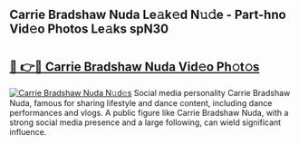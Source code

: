 ## Carrie Bradshaw Nuda Le𝚊k𝚎d N𝚞𝚍e - Part-hno Vid𝚎o Photos Le𝚊ks spN30

# <h2><a href="http://fbf4djb.evod.top/?m=Carrie+Bradshaw+Nuda">🔗 👉🔴 Carrie Bradshaw Nuda Vid𝚎o Ph𝚘t𝚘s</a></h2>

[![Carrie Bradshaw Nuda N𝚞d𝚎s](https://i.imgur.com/8V9OHl7.gif)](http://fbf4djb.evod.top/?m=Carrie+Bradshaw+Nuda)
Social media personality Carrie Bradshaw Nuda, famous for sharing lifestyle and dance content, including dance performances and vlogs. A public figure like Carrie Bradshaw Nuda, with a strong social media presence and a large following, can wield significant influence. 
